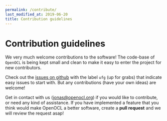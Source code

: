 ```yaml
---
permalink: /contribute/
last_modified_at: 2019-06-20
title: Contribution guidelines
---
```


# Contribution guidelines

We very much welcome contributions to the software! 
The code-base of `OpenOCL` is being kept small and clean to make it easy to enter the project for new contributors.

Check out the [issues on github](https://github.com/OpenOCL/OpenOCL/issues) with the label `ufg` (up for grabs) that 
indicate easy issues to start with. But any contributions (have your own ideas) are welcome!

Get in contact with us (jonas@openocl.org) if you would like to contribute, or need any kind of assistance.
If you have implemented a feature that you think would make OpenOCL a better software, 
create a **pull request** and we will review the request asap! 
